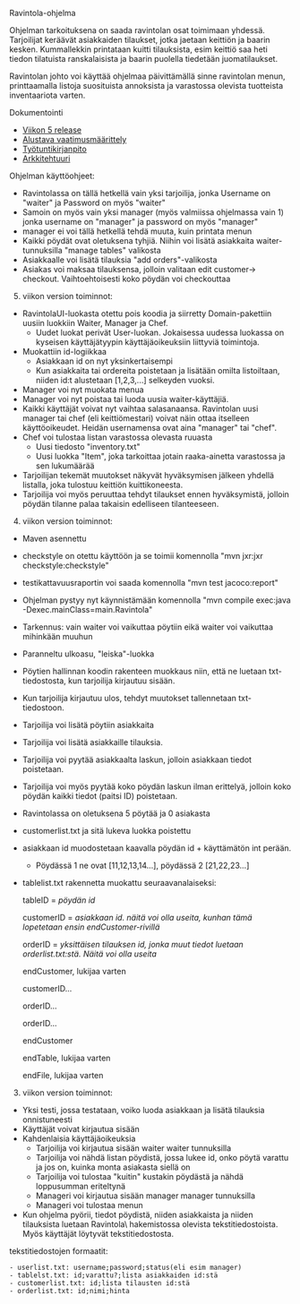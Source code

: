 Ravintola-ohjelma

Ohjelman tarkoituksena on saada ravintolan osat toimimaan yhdessä. Tarjoilijat keräävät asiakkaiden tilaukset, jotka jaetaan keittiön ja 
baarin kesken. Kummallekkin printataan kuitti tilauksista, esim keittiö saa heti tiedon tilatuista ranskalaisista ja baarin puolella 
tiedetään juomatilaukset. 

Ravintolan johto voi käyttää ohjelmaa päivittämällä sinne ravintolan menun, printtaamalla listoja suosituista annoksista ja varastossa 
olevista tuotteista inventaariota varten.

Dokumentointi

- [Viikon 5 release](https://github.com/manttoni/ot-harjoitustyo/releases/tag/viikko5)
- [Alustava vaatimusmäärittely](https://github.com/manttoni/ot-harjoitustyo/blob/master/dokumentointi/Maarittelydokumentti.md)
- [Työtuntikirjanpito](https://github.com/manttoni/ot-harjoitustyo/blob/master/dokumentointi/ty%C3%B6tuntikirjanpito.txt)
- [Arkkitehtuuri](https://github.com/manttoni/ot-harjoitustyo/blob/master/dokumentointi/arkkitehtuuri.md)

Ohjelman käyttöohjeet:

- Ravintolassa on tällä hetkellä vain yksi tarjoilija, jonka Username on "waiter" ja Password on myös "waiter"
- Samoin on myös vain yksi manager (myös valmiissa ohjelmassa vain 1) jonka username on "manager" ja password on myös "manager"
- manager ei voi tällä hetkellä tehdä muuta, kuin printata menun
- Kaikki pöydät ovat oletuksena tyhjiä. Niihin voi lisätä asiakkaita waiter-tunnuksilla "manage tables" valikosta
- Asiakkaalle voi lisätä tilauksia "add orders"-valikosta
- Asiakas voi maksaa tilauksensa, jolloin valitaan edit customer-> checkout. Vaihtoehtoisesti koko pöydän voi checkouttaa

5. viikon version toiminnot:

- RavintolaUI-luokasta otettu pois koodia ja siirretty Domain-pakettiin uusiin luokkiin Waiter, Manager ja Chef. 
	- Uudet luokat perivät User-luokan. Jokaisessa uudessa luokassa on kyseisen käyttäjätyypin käyttäjäoikeuksiin liittyviä toimintoja.
- Muokattiin id-logiikkaa
	- Asiakkaan id on nyt yksinkertaisempi
	- Kun asiakkaita tai ordereita poistetaan ja lisätään omilta listoiltaan, niiden id:t alustetaan [1,2,3,...] selkeyden vuoksi.
- Manager voi nyt muokata menua
- Manager voi nyt poistaa tai luoda uusia waiter-käyttäjiä.
- Kaikki käyttäjät voivat nyt vaihtaa salasanaansa. Ravintolan uusi manager tai chef (eli keittiömestari) voivat näin ottaa itselleen käyttöoikeudet. Heidän usernamensa ovat aina "manager" tai "chef".
- Chef voi tulostaa listan varastossa olevasta ruuasta
	- Uusi tiedosto "inventory.txt"
	- Uusi luokka "Item", joka tarkoittaa jotain raaka-ainetta varastossa ja sen lukumäärää
- Tarjoilijan tekemät muutokset näkyvät hyväksymisen jälkeen yhdellä listalla, joka tulostuu keittiön kuittikoneesta.
- Tarjoilija voi myös peruuttaa tehdyt tilaukset ennen hyväksymistä, jolloin pöydän tilanne palaa takaisin edelliseen tilanteeseen. 


4. viikon version toiminnot:

- Maven asennettu
- checkstyle on otettu käyttöön ja se toimii komennolla "mvn jxr:jxr checkstyle:checkstyle"
- testikattavuusraportin voi saada komennolla "mvn test jacoco:report"
- Ohjelman pystyy nyt käynnistämään komennolla "mvn compile exec:java -Dexec.mainClass=main.Ravintola"
- Tarkennus: vain waiter voi vaikuttaa pöytiin eikä waiter voi vaikuttaa mihinkään muuhun
- Paranneltu ulkoasu, "leiska"-luokka
- Pöytien hallinnan koodin rakenteen muokkaus niin, että ne luetaan txt-tiedostosta, kun tarjoilija kirjautuu sisään. 
- Kun tarjoilija kirjautuu ulos, tehdyt muutokset tallennetaan txt-tiedostoon.
- Tarjoilija voi lisätä pöytiin asiakkaita
- Tarjoilija voi lisätä asiakkaille tilauksia.
- Tarjoilija voi pyytää asiakkaalta laskun, jolloin asiakkaan tiedot poistetaan.
- Tarjoilija voi myös pyytää koko pöydän laskun ilman erittelyä, jolloin koko pöydän kaikki tiedot (paitsi ID) poistetaan.
- Ravintolassa on oletuksena 5 pöytää ja 0 asiakasta
- customerlist.txt ja sitä lukeva luokka poistettu
- asiakkaan id muodostetaan kaavalla pöydän id + käyttämätön int perään. 
	- Pöydässä 1 ne ovat [11,12,13,14...], pöydässä 2 [21,22,23...]
- tablelist.txt rakennetta muokattu seuraavanalaiseksi:

	tableID = *pöydän id*

	customerID = *asiakkaan id. näitä voi olla useita, kunhan tämä lopetetaan ensin endCustomer-rivillä*

	orderID = *yksittäisen tilauksen id, jonka muut tiedot luetaan orderlist.txt:stä. Näitä voi olla useita*

	endCustomer, lukijaa varten

	customerID...

	orderID...

	orderID...

	endCustomer

	endTable, lukijaa varten

	endFile, lukijaa varten

3. viikon version toiminnot:

- Yksi testi, jossa testataan, voiko luoda asiakkaan ja lisätä tilauksia onnistuneesti
- Käyttäjät voivat kirjautua sisään
- Kahdenlaisia käyttäjäoikeuksia
	- Tarjoilija voi kirjautua sisään waiter waiter tunnuksilla
	- Tarjoilija voi nähdä listan pöydistä, jossa lukee id, onko pöytä varattu ja jos on, kuinka monta asiakasta 
siellä on
	- Tarjoilija voi tulostaa "kuitin" kustakin pöydästä ja nähdä loppusumman eriteltynä
	- Manageri voi kirjautua sisään manager manager tunnuksilla
	- Manageri voi tulostaa menun
- Kun ohjelma pyörii, tiedot pöydistä, niiden asiakkaista ja niiden tilauksista luetaan Ravintola\ hakemistossa 
olevista tekstitiedostoista. Myös käyttäjät löytyvät tekstitiedostosta.

tekstitiedostojen formaatit:

	- userlist.txt: username;password;status(eli esim manager)
	- tablelst.txt: id;varattu?;lista asiakkaiden id:stä
	- customerlist.txt: id;lista tilausten id:stä
	- orderlist.txt: id;nimi;hinta

